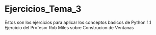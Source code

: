 # Ejercicios_Tema_3

Estos son los ejercicios para aplicar los conceptos basicos de Python
1.1 Ejercicio del Profesor Rob Miles sobre Construcion de Ventanas
